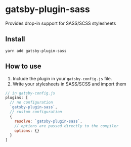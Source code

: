 # gatsby-plugin-sass
Provides drop-in support for SASS/SCSS stylesheets

## Install
`yarn add gatsby-plugin-sass`

## How to use
1. Include the plugin in your `gatsby-config.js` file.
2. Write your stylesheets in SASS/SCSS and import them

```javascript
// in gatsby-config.js
plugins: [
  // no configuration
  `gatsby-plugin-sass`,
  // custom configuration
  {
    resolve: `gatsby-plugin-sass`,
    // options are passed directly to the compiler
    options: {}
  }
]
```
